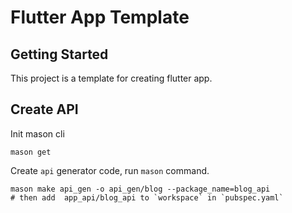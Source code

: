 # Flutter App Template

## Getting Started

This project is a template for creating flutter app.


## Create API

Init mason cli

```shell
mason get
```

Create `api` generator code, run `mason` command.

```shell
mason make api_gen -o api_gen/blog --package_name=blog_api
# then add  app_api/blog_api to `workspace` in `pubspec.yaml`
```
